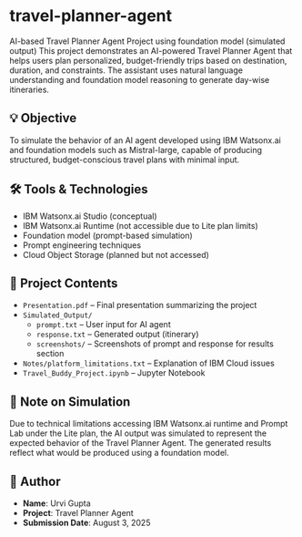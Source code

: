 # travel-planner-agent
AI-based Travel Planner Agent Project using foundation model (simulated output)
This project demonstrates an AI-powered Travel Planner Agent that helps users plan personalized, budget-friendly trips based on destination, duration, and constraints. The assistant uses natural language understanding and foundation model reasoning to generate day-wise itineraries.

## 💡 Objective

To simulate the behavior of an AI agent developed using IBM Watsonx.ai and foundation models such as Mistral-large, capable of producing structured, budget-conscious travel plans with minimal input.

## 🛠️ Tools & Technologies

- IBM Watsonx.ai Studio (conceptual)
- IBM Watsonx.ai Runtime (not accessible due to Lite plan limits)
- Foundation model (prompt-based simulation)
- Prompt engineering techniques
- Cloud Object Storage (planned but not accessed)

## 📁 Project Contents

- `Presentation.pdf` – Final presentation summarizing the project
- `Simulated_Output/`
  - `prompt.txt` – User input for AI agent
  - `response.txt` – Generated output (itinerary)
  - `screenshots/` – Screenshots of prompt and response for results section
- `Notes/platform_limitations.txt` – Explanation of IBM Cloud issues
- `Travel_Buddy_Project.ipynb` – Jupyter Notebook

## 📌 Note on Simulation

Due to technical limitations accessing IBM Watsonx.ai runtime and Prompt Lab under the Lite plan, the AI output was simulated to represent the expected behavior of the Travel Planner Agent. The generated results reflect what would be produced using a foundation model.

## 🧾 Author

- **Name**: Urvi Gupta  
- **Project**: Travel Planner Agent  
- **Submission Date**: August 3, 2025
